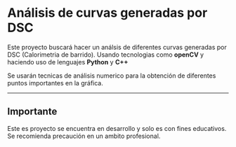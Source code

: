 # Análisis de curvas generadas por DSC

Este proyecto buscará hacer un análsis de diferentes curvas generadas por DSC (Calorimetria de barrido). Usando tecnologias como **openCV** y haciendo uso de lenguajes **Python** y **C++**

Se usarán tecnicas de análisis numerico para la obtención de diferentes puntos importantes en la gráfica.

---

## Importante

Este es proyecto se encuentra en desarrollo y solo es con fines educativos. Se recomienda precaución en un ambito profesional.

